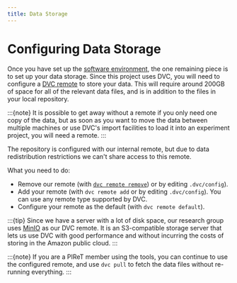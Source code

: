 ```yaml
---
title: Data Storage
---
```


# Configuring Data Storage

Once you have set up the [software environment](./setup.md), the one remaining
piece is to set up your data storage.  Since this project uses DVC, you will
need to configure a [DVC
remote](https://dvc.org/doc/command-reference/remote/add) to store your data.
This will require around 200GB of space for all of the relevant data files, and
is in addition to the files in your local repository.

:::{note}
It is possible to get away without a remote if you only need one copy of the data,
but as soon as you want to move the data between multiple machines or use DVC's
import facilities to load it into an experiment project, you will need a remote.
:::

The repository is configured with our internal remote, but due to data redistribution
restrictions we can't share access to this remote.

What you need to do:

-   Remove our remote (with [`dvc remote remove`](https://dvc.org/doc/command-reference/remote/remove))
    or by editing `.dvc/config`).
-   Add your remote (with `dvc remote add` or by editing `.dvc/config`). You can use any remote type
    supported by DVC.
-   Configure your remote as the default (with `dvc remote default`).

:::{tip}
Since we have a server with a lot of disk space, our research group uses [MinIO](https://min.io/)
as our DVC remote.  It is an S3-compatible storage server that lets us use DVC with good performance
and without incurring the costs of storing in the Amazon public cloud.
:::

:::{note}
If you are a PIReT member using the tools, you can continue to use the configured remote, and
use `dvc pull` to fetch the data files without re-running everything.
:::
